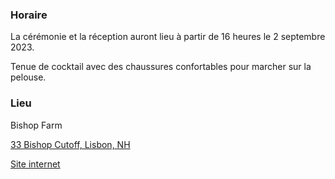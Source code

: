 ### Horaire

La cérémonie et la réception auront lieu à partir de 16 heures le 2
septembre 2023.

Tenue de cocktail avec des chaussures confortables pour marcher sur la pelouse.

### Lieu

Bishop Farm

[33 Bishop Cutoff, Lisbon, NH](https://goo.gl/maps/kujRwqkbwYT615fv9)

[Site internet](https://www.bishopfarm.com/)
